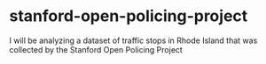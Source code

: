 # stanford-open-policing-project
I will be analyzing a dataset of traffic stops in Rhode Island that was collected by the Stanford Open Policing Project
